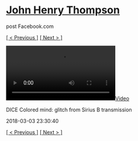 # [John Henry Thompson](../README.md)
post Facebook.com

[[ < Previous ]](2018-03-03-1.md) [[ Next > ]](2018-03-03-3.md)

[![](../media/2018-03-03/DICE-Colored-mind-glitch-from-Sirius-B-transmission.mp4)](../README.md)

DICE Colored mind: glitch from Sirius B transmission

2018-03-03 23:30:40

[[ < Previous ]](2018-03-03-1.md) [[ Next > ]](2018-03-03-3.md)